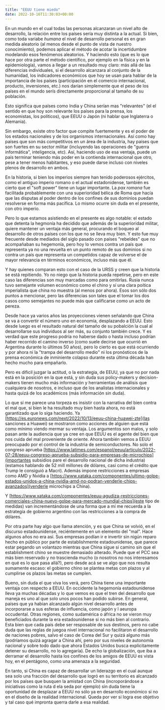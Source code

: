 ```yaml
---
title: "EEUU tiene miedo"
date: 2022-10-16T11:30:03+00:00
---
```


En un mundo en el cual todas las personas alcanzaran un nivel alto de
desarrollo, la relación entre los países sería muy distinta a la actual.
Si bien, como toda variabe *humana* el nivel de desarrollo personal es 
en gran medida aleatorio (al menos desde el punto de vista de nuestro 
conocimiento), podemos aplicar el método de acotar la incertidumbre modelando
esos fenómenos aleatorios. Y haciendo esto (que es lo que hace por otra 
parte el método científico, por ejemplo en la física y en la epidemiología),
vamos a llegar a un resultado muy claro: más allá de las diferencias individuales,
si el desarrollo alcanzara al conjunto de la humanidad, los indicadores económicos
que hoy se usan para hablar de la importancia de los países (participación en el
comercio internacional, producto, inversiones, etc.) nos darían simplemente que
el peso de los países en el mundo serís directamente proporcional al tamaño de
su población.

Esto significa que países como India y China serían mas "relevantes" (el el 
sentido en que hoy son relevante los países para la prensa, los economistas,
los políticos), que EEUU o Japón (ni hablar que Inglaterra o Alemania).

Sin embargo, existe otro factor que compite fuertemente y es el poder de los
estados nacionales y de los organismos internacionales. Así como hay países que
son más competitivos en un área de la industria, hay países que son fuertes
en su sector militar (incluyendo las operaciones de "guerra informática",
inteligencia, etc). Así, haciendo uso de esa ventaja, puede un país terminar
teniendo más poder en la contienda internacional que otro, pese a tener menos
habitantes, y eso puede darse incluso con niveles plenos de desarrollo en ambos.

En la historia, si bien los imperios siempre han tenido poderosos ejércitos, como
el antiguo imperio romano o el actual estadonidense, también es cierto que el 
"soft power" tiene un lugar importante. La *pax romana* fue facilitada probablemente
con una superioridad bélica de Roma que hacía que las disputas al poder dentro de
los confines de sus dominios puedan resolverse en forma más pacífica. Lo mismo ocurre
sin duda en el presente, con otro imperio.

Pero lo que estamos asistiendo en el presente es algo notable: el estado que detenta
la hegmonía ha decidido que además de la superioridad militar, quiere mantener un 
ventaja más general, procurando el boqueo al desarrollo de otros países con los que
no se lleva muy bien. Y esto fue muy frecuente desde mediados del siglo pasado con
países "rebeldes" que no acompañaban su hegemonía, pero hoy lo vemos contra un país
que representa ya no una revuelta en un punto remoto de sus dominios si no contra un
país que representa un competidos capaz de volverse el de mayor relevancia en 
términos económicos, incluso más que él.

Y hay quienes comparan esto con el caso de la URSS y creen que la historia se
está repitiendo. Yo no niego que la historia pueda repetirse, pero en este caso
las diferencias son muy marcadas como para omitirlas. Rusia nunca tuvo semejante 
volumen económico como el chino y sí una clara poítica imperialista que china no
muestra (al menos por ahora). Esos son sólo dos puntos a mencionar, pero las 
diferencias son tales que el tomar los dos casos como semejantes no puede más
que calificarse como un acto de pereza.

Desde hace ya varios años las proyecciones vienen señalando que China se va a 
convertir el número uno en economía, desplazando a EEUU. Esto 
desde luego es el resultado natural del tamaño de su pobalción la cual al
desarrollarse sus individuos al ser más, su conjunto también crece. Y es verdad que
este progreso podría no haberse dado o hasta incluso podrían haber recorrido el
camino inverso (como suele decirse que ocurrió en Argentina durante lo últimos 50 años),
pero lo cierto es que está ocurriendo y por ahora ni la "trampa del desarrollo medio"
ni los pronósticos de la prensa económica de inminiente colapso durante esta última 
década han hecho mucho para empañarlo.

Pero es dificil juzgar la actitud, o la estrategia, de EEUU, ya que no por nada está en
la posición en la que está, y sin duda sus policy-makers y decision-makers tienen mucho
más información y herramientas de análisis que cualquiera de nosotros, e incluso que
de los analistas internacionales y hasta quizá de los académicos (más información sin duda).

Lo que sí me parece una torpeza es insistir con la narrativa del bien contra el mal que,
si bien le ha resultado muy bien hasta ahora, no está garantizado que lo siga haciendo.
Ya [https://es.euronews.com/next/2022/10/13/eeuu-china-huawei-zte](las sanciones a Huawei)
se mostraron como acciones de alguien que está como mínimo viendo mermar su ventaja. Los 
argumentos son malos, y solo pasan ante la audiencia que ya cree en que EEUU es el agente del 
bien que nos cuida del mal proveniente de oriente. Ahora también vemos a EEUU preocupado
por el control de la industria de semiconductores. No solo el congreso aprueba
[https://www.latimes.com/espanol/eeuu/articulo/2022-07-28/eeuu-congreso-aprueba-subsidio-para-empresas-de-microchips](importantes subsidios pare el desarrollo nacional de dicha industria)
(estamos hablando de 52 mill millones de dólares, casi como el crédito que Trump le 
consiguió a Macri). Además impone restricciones a empresas como AMD y Nvidia
a [https://www.xataka.com/componentes/ultimo-golpe-estados-unidos-a-china-nvidia-amd-no-podran-venderle-chips-avanzados](venderle microchips a China).

Y [https://www.xataka.com/componentes/eeuu-agudiza-restricciones-comerciales-china-nuevo-golpe-para-mercado-mundial-chips](este tipo de medidas) van incrementándose de una forma que a mí me recuerda
a la estrategia de gobierno argentino con las restricciones a la compra de dólares.

Por otra parte hay algo que llama atención, y es que China se volvió, en el discurso estadounidense,
reciéntemente en un elemento del "mal". Hace algunos años no era así. Sus empresas podían ir 
e invertir sin nigún reparo hecho en público por parte de establishmente estadounidense, que parece
estar pegando un volantazo mientras que China sigue si camino sin que el establishment chino se muestre
demasiado alterado. Puede que el PCC sea más bien reservado y no trascienda mucho (o nosotros
no nos interesamos en qué es lo que pasa allá?), pero desde acá se ve algo que nos resulta sumamente
escaso: el gobierno chino se plantea metas con plazos y al cumplirse os plazos las metas se cumplen.

Bueno, sin duda el que viva los verá, pero China tiene una importante ventaja
con respecto a EEUU. En occidente la hegemonía estadounidense lleva ya muchas
décadas y lo que vemos es que el tren del desarrollo que maneja es uno al que
solo unos pocos han podido subirse. En general, países que ya habian alcanzado
algún nivel desarrollo antes de incorporarse a sus esferas de influencia, como
japón y l aeuropa occudental. Otras regiones, como sudamérica o áfrica no se
vieron muy beneficiados durante la era estadounidense si no más bien al
contrario. Esta bien que cada país debe ser resposable de sus destinos, pero no
cabe duda que las reglas de juegoa nivel internacional no facilitaron el
desarrollo de naciones pobres, salvo el caso de Corea del Sur y quizá alguno
más (podríamos quizá agragar a China ahí, pero por sus niveles de autonomía
nacional y sobre todo dado que ahora Estados Unidos busca explicitamente detener
su desarrollo, no lo agregaría). De echo la globalización, que iba a derramar
el desarrollo hasta los confines de los amigos de EEUU es vista hoy, en el
pentágono, como una amenaza a la seguridad.

En tanto, si China es capaz de desarrollar un liderazgo en el cual aunque sea
solo una fracción del desarrollo que logró en su territorio es alcanzado por los
países que busquen la amistad con China (incroporándose a iniciativas como la
ruta d ela seda por ejemplo) sin duda tiene la oportunidad de desplazar a EEUU no
sólo ya en desarrollo económico si no en el diseño de la realidad internacional. Queda
por ver si logra ese objetivo y tal caso qué impronta querra darle a esa realidad.

